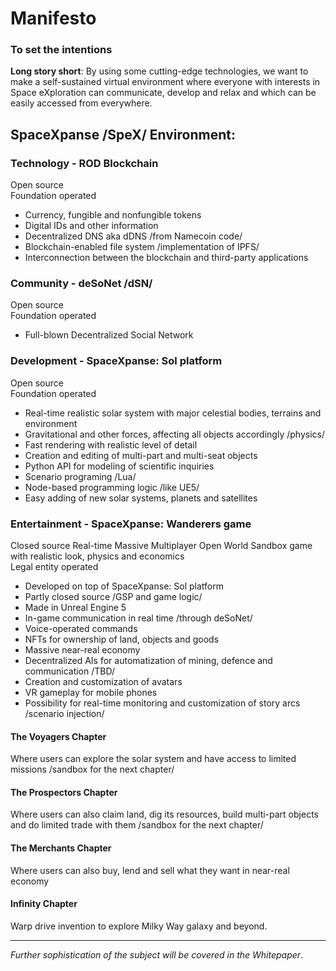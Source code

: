 # Manifesto
### To set the intentions    

**Long story short**: By using some cutting-edge technologies, we want to make a self-sustained virtual environment where everyone with interests in Space eXploration can communicate, develop and relax and which can be easily accessed from everywhere. 

## SpaceXpanse /SpeX/ Environment: 

### Technology - ROD Blockchain  
Open source  
Foundation operated

- Currency, fungible and nonfungible tokens
- Digital IDs and other information
- Decentralized DNS aka dDNS /from Namecoin code/
- Blockchain-enabled file system /implementation of IPFS/
- Interconnection between the blockchain and third-party applications

### Community - deSoNet /dSN/
Open source  
Foundation operated

- Full-blown Decentralized Social Network

### Development - SpaceXpanse: Sol platform
Open source  
Foundation operated

- Real-time realistic solar system with major celestial bodies, terrains and environment
- Gravitational and other forces, affecting all objects accordingly /physics/
- Fast rendering with realistic level of detail
- Creation and editing of multi-part and multi-seat objects
- Python API for modeling of scientific inquiries
- Scenario programing /Lua/ 
- Node-based programming logic /like UE5/
- Easy adding of new solar systems, planets and satellites

### Entertainment - SpaceXpanse: Wanderers game
Closed source Real-time Massive Multiplayer Open World Sandbox game with realistic look, physics and economics  
Legal entity operated

- Developed on top of SpaceXpanse: Sol platform
- Partly closed source /GSP and game logic/
- Made in Unreal Engine 5
- In-game communication in real time /through deSoNet/
- Voice-operated commands
- NFTs for ownership of land, objects and goods
- Massive near-real economy
- Decentralized AIs for automatization of mining, defence and communication /TBD/
- Creation and customization of avatars
- VR gameplay for mobile phones
- Possibility for real-time monitoring and customization of story arcs /scenario injection/
 
#### The Voyagers Chapter
Where users can explore the solar system and have access to limited missions /sandbox for the next chapter/ 

#### The Prospectors Chapter
Where users can also claim land, dig its resources, build multi-part objects and do limited trade with them /sandbox for the next chapter/

#### The Merchants Chapter
Where users can also buy, lend and sell what they want in near-real economy 

#### Infinity Chapter
Warp drive invention to explore Milky Way galaxy and beyond. 

----
*Further sophistication of the subject will be covered in the Whitepaper*.
